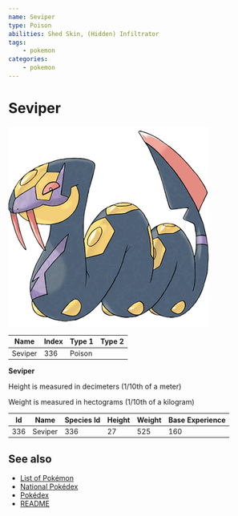 ```yaml
---
name: Seviper
type: Poison
abilities: Shed Skin, (Hidden) Infiltrator
tags:
    - pokemon
categories:
    - pokemon
---
```


# Seviper


![Seviper](images/336.png)

| **Name** | **Index** | **Type 1** | **Type 2** |
|----|----|----|----|
| Seviper | 336 | Poison  |  |

**Seviper** 


Height is measured in decimeters (1/10th of a meter)

Weight is measured in hectograms (1/10th of a kilogram)

| **Id** | **Name** | **Species Id** | **Height** | **Weight** | **Base Experience** |
|--------|----------|----------------|------------|------------|---------------------|
| 336 | Seviper | 336 | 27 | 525 | 160 |


## See also

- [List of Pokémon](../pokemon.md)
- [National Pokédex](../national_pokedex.md)
- [Pokédex](../pokedex.md)
- [README](../README.md)
